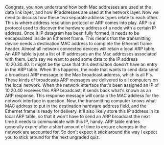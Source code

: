 Congrats, you now understand how both Mac
addresses are used at the data link layer, and how IP addresses are used
at the network layer. Now we need to discuss how these two
separate address types relate to each other. This is where address resolution
protocol or ARP comes into play. ARP is a protocol used to discover the
hardware address of a node with a certain IP address. Once it IP datagram has been fully formed, it needs to be encapsulated
inside an Ethernet frame. This means that the transmitting device
needs a destination MAC address to complete the Ethernet frame header. Almost all network connected devices
will retain a local ARP table. An ARP table is just a list of IP
addresses an the Mac addresses associated with them. Let's say we want to send some data
to the IP address 10.20.30.40. It might be the case that this destination
doesn't have an entry in the ARP table. When this happens, the node that wants to
send data send a broadcast ARP message to the Mac broadcast address,
which is all F's. These kinds of broadcasts ARP messages are
delivered to all computers on the local network. When the network interface that's been
assigned an IP of 10.20.40 receives this ARP broadcast, it sends back
what's known as an ARP response. This response message will
contain the MAC address for the network interface in question. Now, the transmitting computer knows what
MAC address to put in the destination hardware address field, and
the Ethernet frame is ready for delivery. It'll also likely store this IP address in
its local ARP table, so that it won't have to send an ARP broadcast the next time it
needs to communicate with this IP, handy. ARP table entries generally expire after a
short amount of time to ensure changes in the network are accounted for. So don't expect it stick around the way
I expect you to stick around for the next ungraded quiz.
